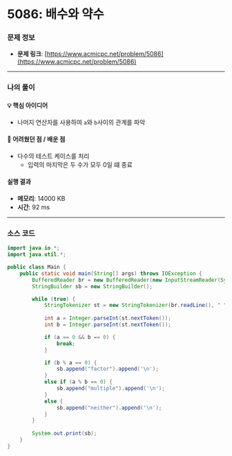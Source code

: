 # 5086: 배수와 약수

### 문제 정보
- **문제 링크**: [https://www.acmicpc.net/problem/5086](https://www.acmicpc.net/problem/5086)

---

### 나의 풀이

#### 💡 핵심 아이디어
- 나머지 연산자를 사용하여 `a`와 `b`사이의 관계를 파악

#### 🤔 어려웠던 점 / 배운 점
- 다수의 테스트 케이스를 처리
  - 입력의 마지막은 두 수가 모두 0일 떄 종료

####  실행 결과
- **메모리**: 14000 KB
- **시간**: 92 ms

---

### 소스 코드
```java
import java.io.*;
import java.util.*;

public class Main {
    public static void main(String[] args) throws IOException {
        BufferedReader br = new BufferedReader(new InputStreamReader(System.in));
        StringBuilder sb = new StringBuilder();

        while (true) {
            StringTokenizer st = new StringTokenizer(br.readLine(), " ");
            
            int a = Integer.parseInt(st.nextToken());
            int b = Integer.parseInt(st.nextToken());

            if (a == 0 && b == 0) {
                break;
            }

            if (b % a == 0) {
                sb.append("factor").append('\n');
            } 
            else if (a % b == 0) {
                sb.append("multiple").append('\n');
            } 
            else {
                sb.append("neither").append('\n');
            }
        }
        
        System.out.print(sb);
    }
}
```